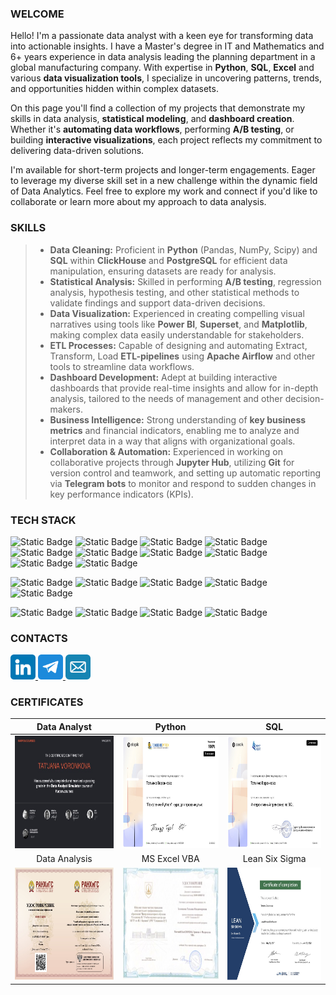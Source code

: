 ### WELCOME
Hello! I'm a passionate data analyst with a keen eye for transforming data into actionable insights. I have a Master's degree in IT and Mathematics and 6+ years experience in data analysis leading the planning department in a global manufacturing company. With expertise in **Python**, **SQL**, **Excel** and various **data visualization tools**, I specialize in uncovering patterns, trends, and opportunities hidden within complex datasets.

On this page you'll find a collection of my projects that demonstrate my skills in data analysis, **statistical modeling**, and **dashboard creation**. Whether it's **automating data workflows**, performing **A/B testing**, or building **interactive visualizations**, each project reflects my commitment to delivering data-driven solutions.

I'm available for short-term projects and longer-term engagements. Eager to leverage my diverse skill set in a new challenge within the dynamic field of Data Analytics. Feel free to explore my work and connect if you'd like to collaborate or learn more about my approach to data analysis.

### SKILLS
> - **Data Cleaning:** Proficient in **Python** (Pandas, NumPy, Scipy) and **SQL** within **ClickHouse** and **PostgreSQL** for efficient data manipulation, ensuring datasets are ready for analysis.
> - **Statistical Analysis:** Skilled in performing **A/B testing**, regression analysis, hypothesis testing, and other statistical methods to validate findings and support data-driven decisions.
> - **Data Visualization:** Experienced in creating compelling visual narratives using tools like **Power BI**, **Superset**, and **Matplotlib**, making complex data easily understandable for stakeholders.
> - **ETL Processes:** Capable of designing and automating Extract, Transform, Load **ETL-pipelines** using **Apache Airflow** and other tools to streamline data workflows.
> - **Dashboard Development:** Adept at building interactive dashboards that provide real-time insights and allow for in-depth analysis, tailored to the needs of management and other decision-makers.
> - **Business Intelligence:** Strong understanding of **key business metrics** and financial indicators, enabling me to analyze and interpret data in a way that aligns with organizational goals.
> - **Collaboration & Automation:** Experienced in working on collaborative projects through **Jupyter Hub**, utilizing **Git** for version control and teamwork, and setting up automatic reporting via **Telegram bots** to monitor and respond to sudden changes in key performance indicators (KPIs).

### TECH STACK 

![Static Badge](https://img.shields.io/badge/python-python?style=for-the-badge&logo=python&logoColor=white&color=%233776AB)
![Static Badge](https://img.shields.io/badge/pandas-python?style=for-the-badge&logo=pandas&logoColor=white&color=%23150458)
![Static Badge](https://img.shields.io/badge/numpy-numpy?style=for-the-badge&logo=numpy&logoColor=white&color=%23013243)
![Static Badge](https://img.shields.io/badge/matplotlib-matplotlib?style=for-the-badge&color=%23447099)
![Static Badge](https://img.shields.io/badge/seaborn-seaborn?style=for-the-badge&color=%234B1E78)
![Static Badge](https://img.shields.io/badge/scipy-scipy?style=for-the-badge&logo=scipy&logoColor=white&color=%238CAAE6)
![Static Badge](https://img.shields.io/badge/tensorflow-tensorflow?style=for-the-badge&logo=tensorflow&logoColor=white&color=%23FF6F00)
![Static Badge](https://img.shields.io/badge/causalimpact-causalimpact?style=for-the-badge&color=%23333333)
![Static Badge](https://img.shields.io/badge/orbit-orbit?style=for-the-badge&color=%23233A51)
![Static Badge](https://img.shields.io/badge/arviz-arviz?style=for-the-badge&color=%233EAAAF)

![Static Badge](https://img.shields.io/badge/postgresql-postgresql?style=for-the-badge&logo=postgresql&logoColor=white&color=%234169E1)
![Static Badge](https://img.shields.io/badge/clickhouse-clickhouse?style=for-the-badge&logo=clickhouse&logoColor=white&color=%23FFCC01)
![Static Badge](https://img.shields.io/badge/redash-redash?style=for-the-badge&logo=redash&logoColor=white&color=%23FF7964)
![Static Badge](https://img.shields.io/badge/apache_superset-apache_superset?style=for-the-badge&logo=apachesuperset&logoColor=white&color=%2320A6C9)
![Static Badge](https://img.shields.io/badge/power_bi-power_bi?style=for-the-badge&color=%23ECD53F)

![Static Badge](https://img.shields.io/badge/jupyter-jupyter?style=for-the-badge&logo=jupyter&logoColor=white&color=%23F37626)
![Static Badge](https://img.shields.io/badge/apache_airflow-apacheairflow?style=for-the-badge&logo=apacheairflow&logoColor=white&color=%23017CEE)
![Static Badge](https://img.shields.io/badge/gitlab-gitlab?style=for-the-badge&logo=gitlab&logoColor=white&color=%23FC6D26)
![Static Badge](https://img.shields.io/badge/telegram_bot-telegram_bot?style=for-the-badge&logo=telegram&logoColor=white&color=%2326A5E4)
    
### CONTACTS

<a href="https://www.linkedin.com/in/tatianavoronkova" target="_blank">
  <img src="icons/linkedin.png" width="40" height="40">
</a>
<a href="https://t.me/t_n_ya" target="_blank">
  <img src="icons/telegram.png" width="40" height="40">
</a>
<a href="mailto:voronkova.cv@gmail.com" target="_blank">
  <img src="icons/mail-blue 512.png" width="40" height="40">
</a>

### CERTIFICATES
|Data Analyst|Python|SQL|
|:---:|:---:|:---:|
|<img src="icons/KarpovCourses_SimulatorDA_en.jpg" width="300" height="180"> | <img src="icons/stepik-certificate-python-advanced.jpg" width="300" height="180">|<img src="icons/stepik-certificate-sql.jpg" width="300" height="180">|
|Data Analysis|MS Excel VBA|Lean Six Sigma|
|<img src="icons/data-analysis-ranepa.jpg" width="300" height="180"> | <img src="icons/MS_Excel_VBA.jpg" width="300" height="180"> | <img src="icons/Tatyana_Zelentsova_Bronze_Certification.jpg" width="300" height="180"> |
